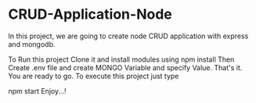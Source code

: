 # CRUD-Application-Node

In this project, we are going to create node CRUD application with express and mongodb.

To Run this project Clone it and install modules using
npm install
Then Create .env file and create  MONGO Variable and specify Value. That's it. You are ready to go. To execute this project just type

npm start
Enjoy...!
